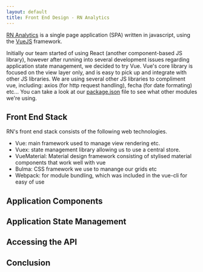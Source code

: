```yaml
---
layout: default
title: Front End Design - RN Analytics
---
```


[RN Analytics](https://github.com/restfulnews/app.restfulnews.com) is a single page application (SPA) written in javascript, using the  [VueJS](https://vuejs.org/) framework. 

Initially our team started of using React (another component-based JS library), however after running into several development issues regarding application state management, we decided to try Vue. Vue's core library is focused on the view layer only, and is easy to pick up and integrate with other JS libraries. We are using several other JS libraries to compliment vue, including: axios (for http request handling), fecha (for date formating) etc... You can take a look at our [package.json](https://github.com/restfulnews/app.restfulnews.com/blob/master/package.json) file to see what other modules we're using. 

## Front End Stack
RN's front end stack consists of the following web technologies.
* Vue: main framework used to manage view rendering etc. 
* Vuex: state management library allowing us to use a central store.
* VueMaterial: Material design framework consisting of stylised material components that work well with vue
* Bulma: CSS framework we use to manange our grids etc
* Webpack: for module bundling, which was included in the vue-cli for easy of use

## Application Components


## Application State Management


## Accessing the API


## Conclusion